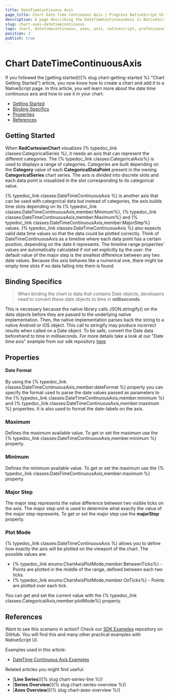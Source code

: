 ```yaml
---
title: DateTimeContinuous Axis
page_title: Chart Date Time Continuous Axis | Progress NativeScript UI Documentation
description: A page describing the DateTimeContinuousAxis in NativeScript UI Chart
slug: chart-axes-datetimecontinuous
tags: chart, datetimecontinuous, axes, axis, nativescript, professional, ui
position: 3
publish: true
---
```


# Chart DateTimeContinuousAxis

If you followed the [getting started]({% slug chart-getting-started %} "Chart Getting Started") article, you now know how to create a chart and add it to a NativeScript page. In this article, you will learn more about the date time continuous axis and how to use it in your chart.

* [Getting Started](#getting-started)
* [Binding Specifics](#binding-specifics)
* [Properties](#properties)
* [References](#references)

## Getting Started

When **RadCartesianChart** visualizes {% typedoc_link classes:CategoricalSeries %}, it needs an axis that can represent the different categories. The {% typedoc_link classes:CategoricalAxis%} is used to displays a range of categories. Categories are built depending on the **Category** value of each **CategoricalDataPoint** present in the owning **CategoricalSeries** chart series. The axis is divided into discrete slots and each data point is visualized in the slot corresponding to its categorical value.

{% typedoc_link classes:DateTimeContinuousAxis %} is another axis that can be used with categorical data but instead of categories, the axis builds time slots depending on its {% typedoc_link classes:DateTimeContinuousAxis,member:Minimum%}, {% typedoc_link classes:DateTimeContinuousAxis,member:Maximum%} and {% typedoc_link classes:DateTimeContinuousAxis,member:MajorStep%} values. {% typedoc_link classes:DateTimeContinuousAxis %} also expects valid data time values so that the data could be plotted correctly. Think of DateTimeContinuousAxis as a timeline where each data point has a certain position, depending on the date it represents. The timeline range properties' values are automatically calculated if not set explicitly by the user: the default value of the major step is the smallest difference between any two date values. Because this axis behaves like a numerical one, there might be empty time slots if no data falling into them is found.

## Binding Specifics

> When binding the chart to data that contains Date objects, developers need to convert these date objects to time in **milliseconds**. 

This is necessary because the native library calls JSON.stringify() on the data objects before they are passed to the underlying native implementation. Then, the native implementation parses back the string to a native Android or iOS object. This call to stringify may produce incorrect results when called on a Date object. To be safe, convert the Date data beforehand to time in milliseconds. For more details take a look at our "Date time axis" example from our sdk repository [here](https://github.com/NativeScript/nativescript-ui-samples/tree/master/chart/app/examples/axes/date-time-axes)

## Properties

#### Date Format
By using the {% typedoc_link classes:DateTimeContinuousAxis,member:dateFormat %} property you can specify the format used to parse the date values passed as parameters to the {% typedoc_link classes:DateTimeContinuousAxis,member:minimum %} and {% typedoc_link classes:DateTimeContinuousAxis,member:maximum %} properties. It is also used to format the date-labels on the axis.

### Maximum

Defines the maximum available value. To get or set the maximum use the {% typedoc_link classes:DateTimeContinuousAxis,member:minimum %} property.

### Minimum

Defines the minimum available value. To get or set the maximum use the {% typedoc_link classes:DateTimeContinuousAxis,member:maximum %} property.

### Major Step

The major step represents the value difference between two visible ticks on the axis. The major step unit is used to determine what exactly the value of the major step represents. To get or set the major step use the **majorStep** property.

### Plot Mode

{% typedoc_link classes:DateTimeContinuousAxis %} allows you to define how exactly the axis will be plotted on the viewport of the chart. The possible values are:

* {% typedoc_link enums:ChartAxisPlotMode,member:BetweenTicks%} - Points are plotted in the middle of the range, defined between each two ticks.
* {% typedoc_link enums:ChartAxisPlotMode,member:OnTicks%} - Points are plotted over each tick.

You can get and set the current value with the {% typedoc_link classes:CategoricalAxis,member:plotMode%} property.

## References

Want to see this scenario in action?
Check our [SDK Examples](https://github.com/NativeScript/nativescript-ui-samples) repository on GitHub. You will find this and many other practical examples with NativeScript UI.

Examples used in this article:

* [DateTime Continuous Axis Examples](https://github.com/NativeScript/nativescript-ui-samples/tree/master/chart/app/examples/axes/date-time-axes)

Related articles you might find useful:

* [**Line Series**]({% slug chart-series-line %})
* [**Series Overview**]({% slug chart-series-overview %})
* [**Axes Overview**]({% slug chart-axes-overview %})
